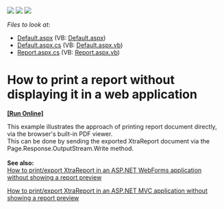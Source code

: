 <!-- default badges list -->
![](https://img.shields.io/endpoint?url=https://codecentral.devexpress.com/api/v1/VersionRange/128602348/13.1.4%2B)
[![](https://img.shields.io/badge/Open_in_DevExpress_Support_Center-FF7200?style=flat-square&logo=DevExpress&logoColor=white)](https://supportcenter.devexpress.com/ticket/details/E454)
[![](https://img.shields.io/badge/📖_How_to_use_DevExpress_Examples-e9f6fc?style=flat-square)](https://docs.devexpress.com/GeneralInformation/403183)
<!-- default badges end -->
<!-- default file list -->
*Files to look at*:

* [Default.aspx](./CS/WebSite/Default.aspx) (VB: [Default.aspx](./VB/WebSite/Default.aspx))
* [Default.aspx.cs](./CS/WebSite/Default.aspx.cs) (VB: [Default.aspx.vb](./VB/WebSite/Default.aspx.vb))
* [Report.aspx.cs](./CS/WebSite/Report.aspx.cs) (VB: [Report.aspx.vb](./VB/WebSite/Report.aspx.vb))
<!-- default file list end -->
# How to print a report without displaying it in a web application
<!-- run online -->
**[[Run Online]](https://codecentral.devexpress.com/e454/)**
<!-- run online end -->


<p>This example illustrates the approach of printing report document directly, via the browser's built-in PDF viewer.<br> This can be done by sending the exported XtraReport document via the Page.Response.OutputStream.Write method.<br><br><strong>See also:</strong><br><a href="https://www.devexpress.com/Support/Center/p/T227361">How to print/export XtraReport in an ASP.NET WebForms application without showing a report preview</a></p>
<p><a href="https://www.devexpress.com/Support/Center/p/T569785">How to print/export XtraReport in an ASP.NET MVC application without showing a report preview</a></p>

<br/>


